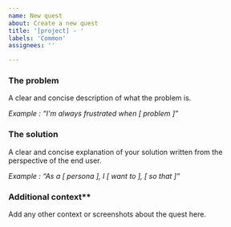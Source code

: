 ```yaml
---
name: New quest
about: Create a new quest
title: '[project] - '
labels: 'Common'
assignees: ''

---
```


### The problem
A clear and concise description of what the problem is.

*Example : “I'm always frustrated when [ problem ]”*

### The solution
A clear and concise explanation of your solution written from the perspective of the end user.

*Example : “As a [ persona ], I [ want to ], [ so that ]”*

### Additional context**
Add any other context or screenshots about the quest here.
